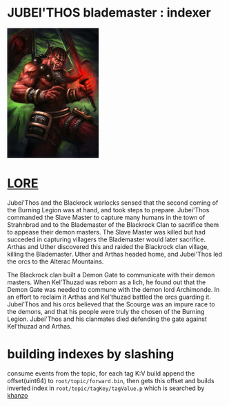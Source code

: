 # JUBEI'THOS blademaster : indexer

![jubei](../../assets/jubei.jpg)

# [LORE](https://wow.gamepedia.com/Jubei%27Thos)

Jubei'Thos and the Blackrock warlocks sensed that the second coming of
the Burning Legion was at hand, and took steps to prepare. Jubei'Thos
commanded the Slave Master to capture many humans in the town of
Strahnbrad and to the Blademaster of the Blackrock Clan to sacrifice
them to appease their demon masters. The Slave Master was killed but
had succeded in capturing villagers the Blademaster would later
sacrifice. Arthas and Uther discovered this and raided the Blackrock
clan village, killing the Blademaster. Uther and Arthas headed home,
and Jubei'Thos led the orcs to the Alterac Mountains.

The Blackrock clan built a Demon Gate to communicate with their demon
masters. When Kel'Thuzad was reborn as a lich, he found out that the
Demon Gate was needed to commune with the demon lord Archimonde. In an
effort to reclaim it Arthas and Kel'thuzad battled the orcs guarding
it. Jubei'Thos and his orcs believed that the Scourge was an impure
race to the demons, and that his people were truly the chosen of the
Burning Legion. Jubei'Thos and his clanmates died defending the gate
against Kel'thuzad and Arthas.


# building indexes by slashing

consume events from the topic, for each tag K:V build append the
offset(uint64) to `root/topic/forward.bin`, then gets this offset and
builds inverted index in `root/topic/tagKey/tagValue.p` which is
searched by [khanzo](../khanzo)
